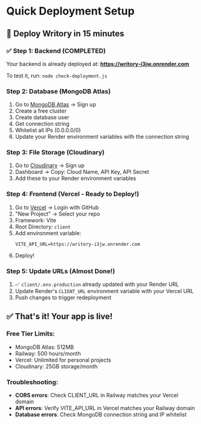 # Quick Deployment Setup

## 🚀 Deploy Writory in 15 minutes

### ✅ Step 1: Backend (COMPLETED)
Your backend is already deployed at: **https://writory-i3jw.onrender.com**

To test it, run: `node check-deployment.js`

### Step 2: Database (MongoDB Atlas)
1. Go to [MongoDB Atlas](https://www.mongodb.com/atlas) → Sign up
2. Create a free cluster
3. Create database user
4. Get connection string
5. Whitelist all IPs (0.0.0.0/0)
6. Update your Render environment variables with the connection string

### Step 3: File Storage (Cloudinary)
1. Go to [Cloudinary](https://cloudinary.com/) → Sign up
2. Dashboard → Copy: Cloud Name, API Key, API Secret
3. Add these to your Render environment variables

### Step 4: Frontend (Vercel - Ready to Deploy!)
1. Go to [Vercel](https://vercel.com/) → Login with GitHub
2. "New Project" → Select your repo
3. Framework: Vite
4. Root Directory: `client`
5. Add environment variable:
   ```
   VITE_API_URL=https://writory-i3jw.onrender.com
   ```
6. Deploy!

### Step 5: Update URLs (Almost Done!)
1. ✅ `client/.env.production` already updated with your Render URL
2. Update Render's `CLIENT_URL` environment variable with your Vercel URL
3. Push changes to trigger redeployment

## ✅ That's it! Your app is live!

### Free Tier Limits:
- MongoDB Atlas: 512MB
- Railway: 500 hours/month
- Vercel: Unlimited for personal projects
- Cloudinary: 25GB storage/month

### Troubleshooting:
- **CORS errors**: Check CLIENT_URL in Railway matches your Vercel domain
- **API errors**: Verify VITE_API_URL in Vercel matches your Railway domain
- **Database errors**: Check MongoDB connection string and IP whitelist